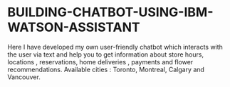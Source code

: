 # BUILDING-CHATBOT-USING-IBM-WATSON-ASSISTANT
Here I have developed my own user-friendly chatbot which interacts with the user via text and help you to get information about store hours, locations , reservations, home deliveries , payments and flower recommendations. 
Available cities : Toronto, Montreal, Calgary and Vancouver.
